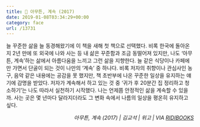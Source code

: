 ```yaml
---
title: 📖 아무튼, 계속 (2017)
date: 2019-01-08T03:34:29+00:00
category: face
url: /13731
---
```


늘 꾸준한 삶을 늘 동경해왔기에 이 책을 새해 첫 책으로 선택했다. 비록 한국에 돌아온 지 2년 만에 또 외국에 나와 사는 등 내 삶은 꾸준함과 조금 동떨어져 있지만, 나도 &#8216;아무튼, 계속&#8217;하는 삶에서 아름다움을 느끼고 그런 삶을 지향한다. 늘 같은 식당이나 카페에만 가면서 단골이 되는 것이 나만의 &#8216;계속&#8217; 중 하나다. 비록 저자의 취향이나 관심사인 농구, 음악 같은 내용에는 공감을 못 했지만, 책 초반부에 나온 꾸준한 일상을 유지하는 얘기에 감명을 받았다. 저자가 계속해서 하고 있는 것 중 &#8216;귀가 후 20분간 집 정리하고 청소하기&#8217;는 나도 따라서 실천하기 시작했다. 나는 언제쯤 안정적인 삶을 계속할 수 있을까. 사는 곳은 몇 년마다 달라지더라도 그 변화 속에서 나름의 일상을 평온히 유지하고 싶다.

<p style="text-align:right">
  <em>아무튼, 계속 (2017) | 김교석&nbsp;| 위고 | VIA&nbsp;<a rel="noreferrer noopener" href="http://ridibooks.com/" target="_blank">RIDIBOOKS</a></em>
</p>